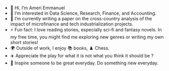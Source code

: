 

- 👋 Hi, I’m Ameri Emmanuel
- 👀 I’m interested in Data Science, Research, Finance, and Accounting.
- 🌱 I’m currently writing a paper on the cross-country analysis of the impact of microfinance and tech industrialization projects.
- ⚡ Fun fact: I love reading stories, especially sci-fi and fantasy novels. In my free time, you might find me exploring new genres or writing my own short stories!
- 🌍 Outside of work, I enjoy 📚 books, ♟️ Chess.
- ✈️ Appreciate the play for what it is not what you think it should be ?
- 🎯 Inspire someone to be great everyday. Do something new everyday.
<!---
Emmanuelameri/Emmanuelameri is a ✨ special ✨ repository because its `README.md` (this file) appears on your GitHub profile.
You can click the Preview link to take a look at your changes.
--->
